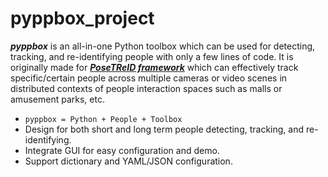 # pyppbox_project

***pyppbox*** is an all-in-one Python toolbox which can be used for detecting, tracking, and re-identifying people with only a few lines of code. It is originally made for [***PoseTReID framework***](https://github.com/rathaumons/PoseTReID_DATASET) which can effectively track specific/certain people across multiple cameras or video scenes in distributed contexts of people interaction spaces such as malls or amusement parks, etc.

* ` pyppbox = Python + People + Toolbox `
* Design for both short and long term people detecting, tracking, and re-identifying.
* Integrate GUI for easy configuration and demo.
* Support dictionary and YAML/JSON configuration.
